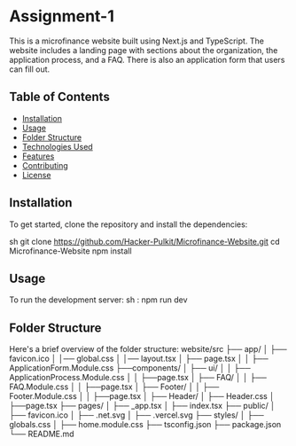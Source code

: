 # Assignment-1
This is a microfinance website built using Next.js and TypeScript. The website includes a landing page with sections about the organization, the application process, and a FAQ. There is also an application form that users can fill out.

## Table of Contents

- [Installation](#installation)
- [Usage](#usage)
- [Folder Structure](#folder-structure)
- [Technologies Used](#technologies-used)
- [Features](#features)
- [Contributing](#contributing)
- [License](#license)
## Installation

To get started, clone the repository and install the dependencies:

sh
git clone https://github.com/Hacker-Pulkit/Microfinance-Website.git
cd Microfinance-Website
npm install

## Usage
To run the development server:
 sh : npm run dev
## Folder Structure
Here's a brief overview of the folder structure:
website/src
├── app/
│   ├── favicon.ico
│   │── global.css
│   │── layout.tsx
│   ├── page.tsx
│   │                   ├── ApplicationForm.Module.css
├──components/
│   ├── ui/
│   │   ├── ApplicationProcess.Module.css
│   │                   ├──page.tsx
│   ├── FAQ/
│   │                   ├── FAQ.Module.css
│   │                   ├──page.tsx
│   ├── Footer/
│   │                   ├── Footer.Module.css
│   │                   ├──page.tsx
│   ├── Header/
│                       ├── Header.css
│                       ├──page.tsx
├── pages/
│   ├── _app.tsx
│   ├── index.tsx
├── public/
│   ├── favicon.ico
│   ├── .net.svg
│   ├── .vercel.svg
├── styles/
│   ├── globals.css
│   ├── home.module.css
├── tsconfig.json
├── package.json
└── README.md
